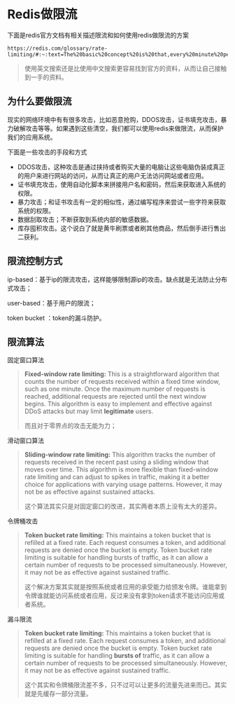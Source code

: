 # Redis做限流

下面是redis官方文档有相关描述限流和如何使用redis做限流的方案

```
https://redis.com/glossary/rate-limiting/#:~:text=The%20basic%20concept%20is%20that,every%20minute%20per%20API%20key.
```

> 使用英文搜索还是比使用中文搜索更容易找到官方的资料，从而让自己接触到一手的资料。

## 为什么要做限流

现实的网络环境中有有很多攻击，比如恶意抢购，DDOS攻击，证书填充攻击，暴力破解攻击等等。如果遇到这些清空，我们都可以使用redis来做限流，从而保护我们的应用系统。

下面是一些攻击的手段和方式

- DDOS攻击，这种攻击是通过挟持或者购买大量的电脑让这些电脑伪装成真正的用户来进行网站的访问，从而让真正的用户无法访问网站或者应用。
- 证书填充攻击，使用自动化脚本来拼接用户名和密码，然后来获取进入系统的权限。
- 暴力攻击；和证书攻击有一定的相似性，通过编写程序来尝试一些字符来获取系统的权限。
- 数据刮取攻击；不断获取到系统内部的敏感数据。
- 库存囤积攻击。这个说白了就是黄牛刷票或者刷其他商品，然后倒手进行售出二获利。

## 限流控制方式

ip-based：基于ip的限流攻击，这样能够限制源ip的攻击。缺点就是无法防止分布式攻击；

user-based：基于用户的限流；

token bucket ：token的漏斗防护。

## 限流算法

固定窗口算法

> **Fixed-window rate limiting:** This is a straightforward algorithm that counts the number of requests received within a fixed time window, such as one minute. Once the maximum number of requests is reached, additional requests are rejected until the next window begins. This algorithm is easy to implement and effective against DDoS attacks but may limit **legitimate** users.
>
> 而且对于零界点的攻击无能为力；

滑动窗口算法

> **Sliding-window rate limiting:** This algorithm tracks the number of requests received in the recent past using a sliding window that moves over time. This algorithm is more flexible than fixed-window rate limiting and can adjust to spikes in traffic, making it a better choice for applications with varying usage patterns. However, it may not be as effective against sustained attacks.
>
> 这个算法其实只是对固定窗口的改进，其实两者本质上没有太大的差异。

令牌桶攻击

> **Token bucket rate limiting:** This maintains a token bucket that is refilled at a fixed rate. Each request consumes a token, and additional requests are denied once the bucket is empty. Token bucket rate limiting is suitable for handling bursts of traffic, as it can allow a certain number of requests to be processed simultaneously. However, it may not be as effective against sustained traffic.
>
> 这个解决方案其实就是按照系统或者应用的承受能力给颁发令牌。谁能拿到令牌谁就能访问系统或者应用，反过来没有拿到token请求不能访问应用或者系统。

漏斗限流

> **Token bucket rate limiting:** This maintains a token bucket that is refilled at a fixed rate. Each request consumes a token, and additional requests are denied once the bucket is empty. Token bucket rate limiting is suitable for handling **bursts of** traffic, as it can allow a certain number of requests to be processed simultaneously. However, it may not be as effective against sustained traffic.
>
> 这个其实和令牌桶限流差不多，只不过可以让更多的流量先进来而已。其实就是先缓存一部分流量。

